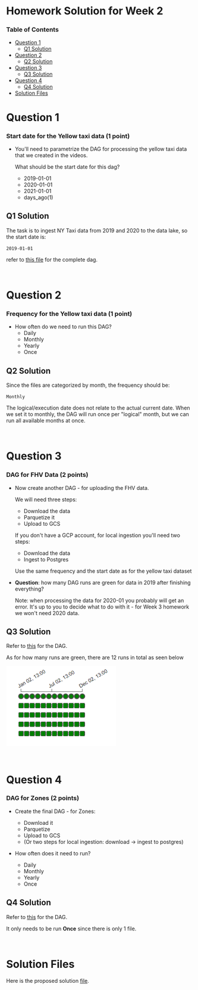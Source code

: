 # Homework Solution for Week 2

### Table of Contents
- [Question 1](#question-1)
    - [Q1 Solution](#q1-solution)
- [Question 2](#question-2)
    - [Q2 Solution](#q2-solution)
- [Question 3](#question-3)
    - [Q3 Solution](#q3-solution)
- [Question 4](#question-4)
    - [Q4 Solution](#q4-solution)
- [Solution Files](#solution-files)

# Question 1

### Start date for the Yellow taxi data (1 point)

* You'll need to parametrize the DAG for processing the yellow taxi data that
we created in the videos. 

    What should be the start date for this dag?

    * 2019-01-01
    * 2020-01-01
    * 2021-01-01
    * days_ago(1)

## Q1 Solution

The task is to ingest NY Taxi data from 2019 and 2020 to the data lake, so the start date is:

```
2019-01-01
```

refer to [this file](./homework_q1_q2.py) for the complete dag.

</br>

# Question 2

### Frequency for the Yellow taxi data (1 point)

* How often do we need to run this DAG?
    * Daily
    * Monthly
    * Yearly
    * Once

## Q2 Solution

Since the files are categorized by month, the frequency should be:

```
Monthly
```

The logical/execution date does not relate to the actual current date. When we set it to monthly, the DAG will run once per "logical" month, but we can run all available months at once.

</br>

# Question 3

### DAG for FHV Data (2 points)

* Now create another DAG - for uploading the FHV data.

    We will need three steps:

    * Download the data
    * Parquetize it
    * Upload to GCS

    If you don't have a GCP account, for local ingestion you'll need two steps:

    * Download the data
    * Ingest to Postgres

    Use the same frequency and the start date as for the yellow taxi dataset

* __Question__: how many DAG runs are green for data in 2019 after finishing everything?

    Note: when processing the data for 2020-01 you probably will get an error. It's up to you to decide what to do with it - for Week 3 homework we won't need 2020 data.

## Q3 Solution

Refer to [this](./homework_q3.py) for the DAG.

As for how many runs are green, there are 12 runs in total as seen below

![img](./images/dagrun.png)

</br>

# Question 4

### DAG for Zones (2 points)

* Create the final DAG - for Zones:

    * Download it
    * Parquetize
    * Upload to GCS
    * (Or two steps for local ingestion: download -> ingest to postgres)

* How often does it need to run?

    * Daily
    * Monthly
    * Yearly
    * Once

## Q4 Solution

Refer to [this](./homework_q4.py) for the DAG.

It only needs to be run __Once__ since there is only 1 file.

</br>

# Solution Files

Here is the proposed solution [file](./solution.py).
